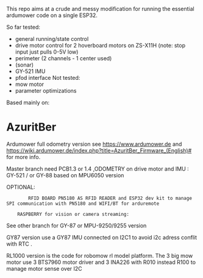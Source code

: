 This repo aims at a crude and messy modification for running the essential ardumower code on a single ESP32.

So far tested:
 - general running/state control
 - drive motor control for 2 hoverboard motors on ZS-X11H (note: stop input just pulls 0-5V low)
 - perimeter (2 channels - 1 center used)
 - (sonar)
 - GY-521 IMU
 - pfod interface
Not tested:
 - mow motor
 - parameter optimizations
 
Based mainly on:
 
# AzuritBer
Ardumower full odometry version
see https://www.ardumower.de  and https://wiki.ardumower.de/index.php?title=AzuritBer_Firmware_(English)# for more info.

Master branch need PCB1.3 or 1.4 ,ODOMETRY on drive motor and IMU : GY-521 / or GY-88  based on MPU6050 version



OPTIONAL:

        	RFID BOARD PN5180 AS RFID READER and ESP32 dev kit to manage SPI communication with PN5180 and WIFI/BT for arduremote
	
		RASPBERRY for vision or camera streaming:
	
See other branch for GY-87  or MPU-9250/9255 version

GY87 version use a GY87 IMU connected on I2C1 to avoid i2c adress conflit with RTC .

RL1000 version is the code for robomow rl model platform.
	The 3 big mow motor use 3 BTS7960 motor driver and 3 INA226 with R010 instead R100 to manage motor sense over I2C

